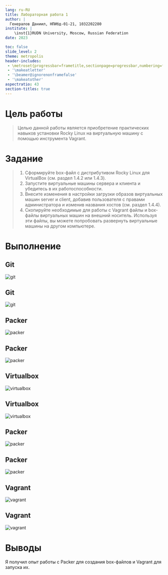 ```yaml
---
lang: ru-RU
title: Лабораторная работа 1
author: |
  Генералов Даниил, НПИбд-01-21, 1032202280
institute: |
	\inst{1}RUDN University, Moscow, Russian Federation
date: 2023

toc: false
slide_level: 2
theme: metropolis
header-includes: 
 - \metroset{progressbar=frametitle,sectionpage=progressbar,numbering=fraction}
 - '\makeatletter'
 - '\beamer@ignorenonframefalse'
 - '\makeatother'
aspectratio: 43
section-titles: true
---
```


# Цель работы

> Целью данной работы является приобретение практических навыков установки Rocky Linux на виртуальную машину с помощью инструмента Vagrant.

# Задание

> 1. Сформируйте box-файл с дистрибутивом Rocky Linux для VirtualBox (см. раздел 1.4.2 или 1.4.3).
> 2. Запустите виртуальные машины сервера и клиента и убедитесь в их работоспособности.
> 3. Внесите изменения в настройки загрузки образов виртуальных машин server и client, добавив пользователя с правами администратора и изменив названия хостов (см. раздел 1.4.4).
> 4. Скопируйте необходимые для работы с Vagrant файлы и box-файлы виртуальных машин на внешний носитель. Используя эти файлы, вы можете попробовать развернуть виртуальные машины на другом компьютере.

# Выполнение

## Git

![git](../report/1.png)

## Git

![git](../report/2.png)

## Packer

![packer](../report/3.png)

## Packer

![packer](../report/4.png)

## Virtualbox

![virtualbox](../report/5.png)

## Virtualbox

![virtualbox](../report/6.png)

## Packer

![packer](../report/7.png)

## Packer

![packer](../report/8.png)

## Vagrant

![vagrant](../report/9.png)

## Vagrant

![vagrant](../report/10.png)

# Выводы

Я получил опыт работы с Packer для создания box-файлов и Vagrant для запуска их. 
